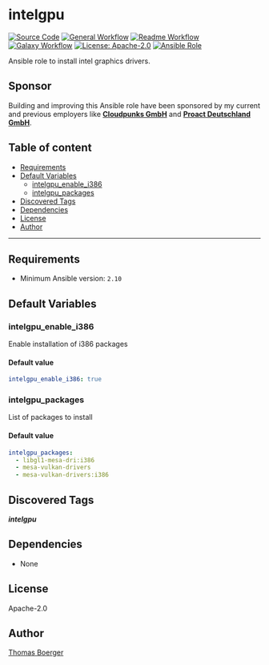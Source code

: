 # intelgpu

[![Source Code](https://img.shields.io/badge/github-source%20code-blue?logo=github&amp;logoColor=white)](https://github.com/rolehippie/intelgpu)
[![General Workflow](https://github.com/rolehippie/intelgpu/actions/workflows/general.yml/badge.svg)](https://github.com/rolehippie/intelgpu/actions/workflows/general.yml)
[![Readme Workflow](https://github.com/rolehippie/intelgpu/actions/workflows/docs.yml/badge.svg)](https://github.com/rolehippie/intelgpu/actions/workflows/docs.yml)
[![Galaxy Workflow](https://github.com/rolehippie/intelgpu/actions/workflows/galaxy.yml/badge.svg)](https://github.com/rolehippie/intelgpu/actions/workflows/galaxy.yml)
[![License: Apache-2.0](https://img.shields.io/github/license/rolehippie/intelgpu)](https://github.com/rolehippie/intelgpu/blob/master/LICENSE)
[![Ansible Role](https://img.shields.io/badge/role-rolehippie.intelgpu-blue)](https://galaxy.ansible.com/rolehippie/intelgpu)

Ansible role to install intel graphics drivers.

## Sponsor

Building and improving this Ansible role have been sponsored by my current and previous employers like **[Cloudpunks GmbH](https://cloudpunks.de)** and **[Proact Deutschland GmbH](https://www.proact.eu)**.

## Table of content

- [Requirements](#requirements)
- [Default Variables](#default-variables)
  - [intelgpu_enable_i386](#intelgpu_enable_i386)
  - [intelgpu_packages](#intelgpu_packages)
- [Discovered Tags](#discovered-tags)
- [Dependencies](#dependencies)
- [License](#license)
- [Author](#author)

---

## Requirements

- Minimum Ansible version: `2.10`


## Default Variables

### intelgpu_enable_i386

Enable installation of i386 packages

#### Default value

```YAML
intelgpu_enable_i386: true
```

### intelgpu_packages

List of packages to install

#### Default value

```YAML
intelgpu_packages:
  - libgl1-mesa-dri:i386
  - mesa-vulkan-drivers
  - mesa-vulkan-drivers:i386
```

## Discovered Tags

**_intelgpu_**


## Dependencies

- None

## License

Apache-2.0

## Author

[Thomas Boerger](https://github.com/tboerger)

